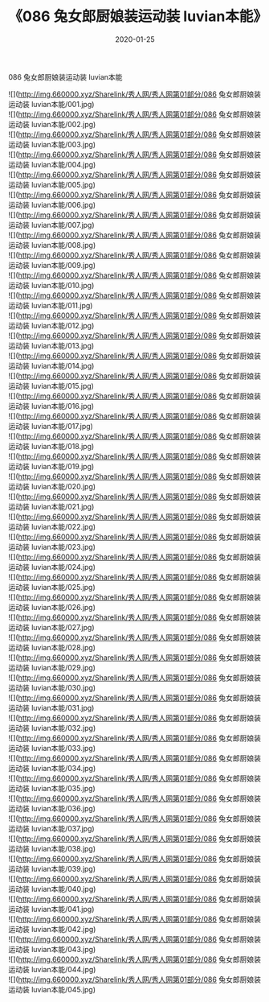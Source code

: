 ﻿---
layout: post
title:  《086 兔女郎厨娘装运动装 luvian本能》
date:   2020-01-25
img: http://img.660000.xyz/Sharelink/秀人网/秀人网第01部分/086 兔女郎厨娘装运动装 luvian本能/000.jpg
categories: [美女, 清纯, 唯美]
---

086 兔女郎厨娘装运动装 luvian本能

  ![](http://img.660000.xyz/Sharelink/秀人网/秀人网第01部分/086 兔女郎厨娘装运动装 luvian本能/001.jpg) <br> ![](http://img.660000.xyz/Sharelink/秀人网/秀人网第01部分/086 兔女郎厨娘装运动装 luvian本能/002.jpg) <br> ![](http://img.660000.xyz/Sharelink/秀人网/秀人网第01部分/086 兔女郎厨娘装运动装 luvian本能/003.jpg) <br> ![](http://img.660000.xyz/Sharelink/秀人网/秀人网第01部分/086 兔女郎厨娘装运动装 luvian本能/004.jpg) <br> ![](http://img.660000.xyz/Sharelink/秀人网/秀人网第01部分/086 兔女郎厨娘装运动装 luvian本能/005.jpg) <br> ![](http://img.660000.xyz/Sharelink/秀人网/秀人网第01部分/086 兔女郎厨娘装运动装 luvian本能/006.jpg) <br> ![](http://img.660000.xyz/Sharelink/秀人网/秀人网第01部分/086 兔女郎厨娘装运动装 luvian本能/007.jpg) <br> ![](http://img.660000.xyz/Sharelink/秀人网/秀人网第01部分/086 兔女郎厨娘装运动装 luvian本能/008.jpg) <br> ![](http://img.660000.xyz/Sharelink/秀人网/秀人网第01部分/086 兔女郎厨娘装运动装 luvian本能/009.jpg) <br> ![](http://img.660000.xyz/Sharelink/秀人网/秀人网第01部分/086 兔女郎厨娘装运动装 luvian本能/010.jpg) <br> ![](http://img.660000.xyz/Sharelink/秀人网/秀人网第01部分/086 兔女郎厨娘装运动装 luvian本能/011.jpg) <br> ![](http://img.660000.xyz/Sharelink/秀人网/秀人网第01部分/086 兔女郎厨娘装运动装 luvian本能/012.jpg) <br> ![](http://img.660000.xyz/Sharelink/秀人网/秀人网第01部分/086 兔女郎厨娘装运动装 luvian本能/013.jpg) <br> ![](http://img.660000.xyz/Sharelink/秀人网/秀人网第01部分/086 兔女郎厨娘装运动装 luvian本能/014.jpg) <br> ![](http://img.660000.xyz/Sharelink/秀人网/秀人网第01部分/086 兔女郎厨娘装运动装 luvian本能/015.jpg) <br> ![](http://img.660000.xyz/Sharelink/秀人网/秀人网第01部分/086 兔女郎厨娘装运动装 luvian本能/016.jpg) <br> ![](http://img.660000.xyz/Sharelink/秀人网/秀人网第01部分/086 兔女郎厨娘装运动装 luvian本能/017.jpg) <br> ![](http://img.660000.xyz/Sharelink/秀人网/秀人网第01部分/086 兔女郎厨娘装运动装 luvian本能/018.jpg) <br> ![](http://img.660000.xyz/Sharelink/秀人网/秀人网第01部分/086 兔女郎厨娘装运动装 luvian本能/019.jpg) <br> ![](http://img.660000.xyz/Sharelink/秀人网/秀人网第01部分/086 兔女郎厨娘装运动装 luvian本能/020.jpg) <br> ![](http://img.660000.xyz/Sharelink/秀人网/秀人网第01部分/086 兔女郎厨娘装运动装 luvian本能/021.jpg) <br> ![](http://img.660000.xyz/Sharelink/秀人网/秀人网第01部分/086 兔女郎厨娘装运动装 luvian本能/022.jpg) <br> ![](http://img.660000.xyz/Sharelink/秀人网/秀人网第01部分/086 兔女郎厨娘装运动装 luvian本能/023.jpg) <br> ![](http://img.660000.xyz/Sharelink/秀人网/秀人网第01部分/086 兔女郎厨娘装运动装 luvian本能/024.jpg) <br> ![](http://img.660000.xyz/Sharelink/秀人网/秀人网第01部分/086 兔女郎厨娘装运动装 luvian本能/025.jpg) <br> ![](http://img.660000.xyz/Sharelink/秀人网/秀人网第01部分/086 兔女郎厨娘装运动装 luvian本能/026.jpg) <br> ![](http://img.660000.xyz/Sharelink/秀人网/秀人网第01部分/086 兔女郎厨娘装运动装 luvian本能/027.jpg) <br> ![](http://img.660000.xyz/Sharelink/秀人网/秀人网第01部分/086 兔女郎厨娘装运动装 luvian本能/028.jpg) <br> ![](http://img.660000.xyz/Sharelink/秀人网/秀人网第01部分/086 兔女郎厨娘装运动装 luvian本能/029.jpg) <br> ![](http://img.660000.xyz/Sharelink/秀人网/秀人网第01部分/086 兔女郎厨娘装运动装 luvian本能/030.jpg) <br> ![](http://img.660000.xyz/Sharelink/秀人网/秀人网第01部分/086 兔女郎厨娘装运动装 luvian本能/031.jpg) <br> ![](http://img.660000.xyz/Sharelink/秀人网/秀人网第01部分/086 兔女郎厨娘装运动装 luvian本能/032.jpg) <br> ![](http://img.660000.xyz/Sharelink/秀人网/秀人网第01部分/086 兔女郎厨娘装运动装 luvian本能/033.jpg) <br> ![](http://img.660000.xyz/Sharelink/秀人网/秀人网第01部分/086 兔女郎厨娘装运动装 luvian本能/034.jpg) <br> ![](http://img.660000.xyz/Sharelink/秀人网/秀人网第01部分/086 兔女郎厨娘装运动装 luvian本能/035.jpg) <br> ![](http://img.660000.xyz/Sharelink/秀人网/秀人网第01部分/086 兔女郎厨娘装运动装 luvian本能/036.jpg) <br> ![](http://img.660000.xyz/Sharelink/秀人网/秀人网第01部分/086 兔女郎厨娘装运动装 luvian本能/037.jpg) <br> ![](http://img.660000.xyz/Sharelink/秀人网/秀人网第01部分/086 兔女郎厨娘装运动装 luvian本能/038.jpg) <br> ![](http://img.660000.xyz/Sharelink/秀人网/秀人网第01部分/086 兔女郎厨娘装运动装 luvian本能/039.jpg) <br> ![](http://img.660000.xyz/Sharelink/秀人网/秀人网第01部分/086 兔女郎厨娘装运动装 luvian本能/040.jpg) <br> ![](http://img.660000.xyz/Sharelink/秀人网/秀人网第01部分/086 兔女郎厨娘装运动装 luvian本能/041.jpg) <br> ![](http://img.660000.xyz/Sharelink/秀人网/秀人网第01部分/086 兔女郎厨娘装运动装 luvian本能/042.jpg) <br> ![](http://img.660000.xyz/Sharelink/秀人网/秀人网第01部分/086 兔女郎厨娘装运动装 luvian本能/043.jpg) <br> ![](http://img.660000.xyz/Sharelink/秀人网/秀人网第01部分/086 兔女郎厨娘装运动装 luvian本能/044.jpg) <br> ![](http://img.660000.xyz/Sharelink/秀人网/秀人网第01部分/086 兔女郎厨娘装运动装 luvian本能/045.jpg) <br>